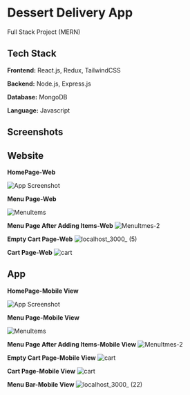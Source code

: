 
# Dessert Delivery App
Full Stack Project (MERN)


## Tech Stack

**Frontend:** React.js, Redux, TailwindCSS

**Backend:** Node.js, Express.js

**Database:** MongoDB

**Language:** Javascript

## Screenshots

## Website
**HomePage-Web**

![App Screenshot](https://github.com/p-leena-reddy-111/Dessert-Delivery-App/blob/master/Screenshots/Web/homepage.png?raw=true)

**Menu Page-Web**

![MenuItems](https://github.com/p-leena-reddy-111/Dessert-Delivery-App/blob/master/Screenshots/Web/menu%20page.png?raw=true)

**Menu Page After Adding Items-Web**
![MenuItmes-2](https://github.com/p-leena-reddy-111/Dessert-Delivery-App/blob/master/Screenshots/Web/menu%20page-item%20added.png?raw=true)

**Empty Cart Page-Web**
![localhost_3000_ (5)](https://github.com/p-leena-reddy-111/Dessert-Delivery-App/assets/105440491/2dd6aad8-5719-41da-98fa-1bffbc71b79b)

**Cart Page-Web**
![cart](https://github.com/p-leena-reddy-111/Dessert-Delivery-App/blob/master/Screenshots/Web/cart-present.png?raw=true)

## App

**HomePage-Mobile View**

![App Screenshot](https://github.com/p-leena-reddy-111/Dessert-Delivery-App/blob/master/Screenshots/App/homepage.png?raw=true)

**Menu Page-Mobile View**

![MenuItems](https://github.com/p-leena-reddy-111/Dessert-Delivery-App/blob/master/Screenshots/App/menuitems.png?raw=true)

**Menu Page After Adding Items-Mobile View**
![MenuItmes-2](https://github.com/p-leena-reddy-111/Dessert-Delivery-App/blob/master/Screenshots/App/menuitems-added.png?raw=true)

**Empty Cart Page-Mobile View**
![cart](https://github.com/p-leena-reddy-111/Dessert-Delivery-App/blob/master/Screenshots/App/cartempty.png?raw=true)

**Cart Page-Mobile View**
![cart](https://github.com/p-leena-reddy-111/Dessert-Delivery-App/blob/master/Screenshots/App/cart.png?raw=true)

**Menu Bar-Mobile View**
![localhost_3000_ (22)](https://github.com/p-leena-reddy-111/Dessert-Delivery-App/assets/105440491/a7c4b02b-d202-4e72-a38a-3862227fc1d9)


